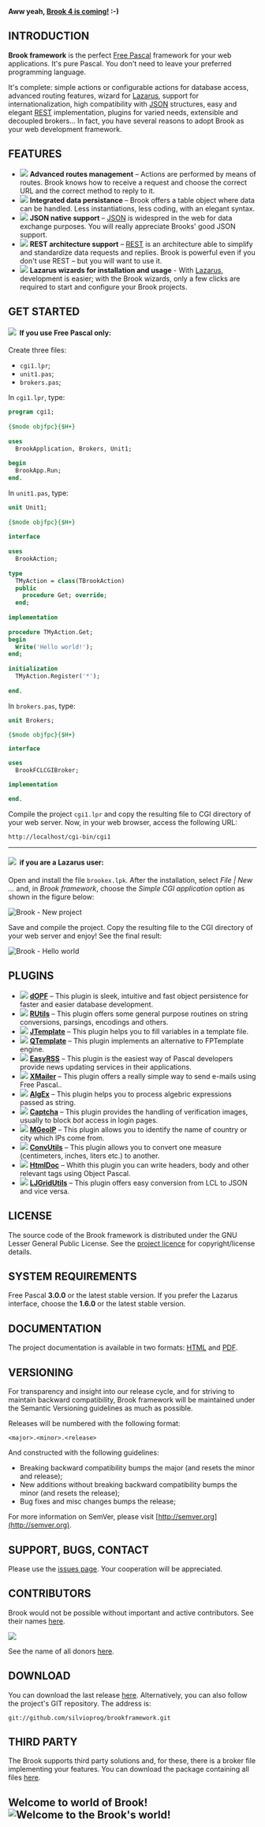 <strong>Aww yeah, [Brook 4 is coming!](https://github.com/silvioprog/brookframework/tree/tardigrade) :-)</strong>

## INTRODUCTION

**Brook framework** is the perfect [Free Pascal](http://freepascal.org/) framework for your web applications. It's pure Pascal. You don't need to leave your preferred programming language.

It's complete: simple actions or configurable actions for database access, advanced routing features, wizard for [Lazarus](http://lazarus.freepascal.org), support for internationalization, high compatibility with [JSON](http://json.org) structures, easy and elegant [REST](http://en.wikipedia.org/wiki/Representational_state_transfer) implementation, plugins for varied needs, extensible and decoupled brokers... In fact, you have several reasons to adopt Brook as your web development framework.

## FEATURES

* <img src="https://brookframework.org/old_cdn/img/glyphicons_083_random.png">&nbsp;**Advanced routes management** – Actions are performed by means of routes. Brook knows how to receive a request and choose the correct URL and the correct method to reply to it.
* <img src="https://brookframework.org/old_cdn/img/glyphicons_141_database_plus.png">&nbsp;**Integrated data persistance** – Brook offers a table object where data can be handled. Less instantiations, less coding, with an elegant syntax.
* <img src="https://brookframework.org/old_cdn/img/glyphicons_198_ok.png">&nbsp;**JSON native support** – [JSON](http://json.org) is widespred in the web for data exchange purposes. You will really appreciate Brooks' good JSON support.
* <img src="https://brookframework.org/old_cdn/img/glyphicons_340_globe.png">&nbsp;**REST architecture support** – [REST](http://en.wikipedia.org/wiki/Representational_state_transfer) is an architecture able to simplify and standardize data requests and replies. Brook is powerful even if you don't use REST – but you will want to use it.
* <img src="https://brookframework.org/old_cdn/img/glyphicons_009_magic.png">&nbsp;**Lazarus wizards for installation and usage** - With [Lazarus](http://www.lazarus.freepascal.org), development is easier; with the Brook wizards, only a few clicks are required to start and configure your Brook projects.

## GET STARTED

#### <img src="https://brookframework.org/old_cdn/img/glyphicons_137_cogwheels.png">&nbsp; If you use Free Pascal only:

Create three files:

* `cgi1.lpr`;
* `unit1.pas`;
* `brokers.pas`;

In `cgi1.lpr`, type:

```pascal
program cgi1;
 
{$mode objfpc}{$H+}
 
uses
  BrookApplication, Brokers, Unit1;
 
begin
  BrookApp.Run;
end.
```

In `unit1.pas`, type:

```pascal
unit Unit1;
 
{$mode objfpc}{$H+}
 
interface
 
uses
  BrookAction;
 
type
  TMyAction = class(TBrookAction)
  public
    procedure Get; override;
  end;
 
implementation
 
procedure TMyAction.Get;
begin
  Write('Hello world!');
end;
 
initialization
  TMyAction.Register('*');
 
end.
```

In `brokers.pas`, type:

```pascal
unit Brokers;

{$mode objfpc}{$H+}

interface

uses
  BrookFCLCGIBroker;

implementation

end. 
```

Compile the project `cgi1.lpr` and copy the resulting file to CGI directory of your web server. Now, in your web browser, access the following URL:

```
http://localhost/cgi-bin/cgi1
```

***

#### <img src="https://brookframework.org/old_cdn/img/glyphicons_009_magic.png">&nbsp; if you are a Lazarus user:

Open and install the file `brookex.lpk`. After the installation, select _File | New ..._ and, in _Brook framework_, choose the _Simple CGI application_ option as shown in the figure below:

![Brook - New project](https://brookframework.org/old_cdn/img/brook_new-project.png)

Save and compile the project. Copy the resulting file to the CGI directory of your web server and enjoy! See the final result:

![Brook - Hello world](https://brookframework.org/old_cdn/img/brook_hello-world.png)

## PLUGINS

* <img src="https://brookframework.org/old_cdn/img/glyphicons_378_electrical_socket_eu.png">&nbsp;**[dOPF](https://github.com/silvioprog/dopf)** – This plugin is sleek, intuitive and fast object persistence for faster and easier database development.
* <img src="https://brookframework.org/old_cdn/img/glyphicons_378_electrical_socket_eu.png">&nbsp;**[RUtils](https://github.com/silvioprog/rutils)** – This plugin offers some general purpose routines on string conversions, parsings, encodings and others.
* <img src="https://brookframework.org/old_cdn/img/glyphicons_378_electrical_socket_eu.png">&nbsp;**[JTemplate](http://silvioprog.github.io/jtemplate)** – This plugin helps you to fill variables in a template file.
* <img src="https://brookframework.org/old_cdn/img/glyphicons_378_electrical_socket_eu.png">&nbsp;**[QTemplate](https://github.com/leledumbo/QTemplate)** – This plugin implements an alternative to FPTemplate engine.
* <img src="https://brookframework.org/old_cdn/img/glyphicons_378_electrical_socket_eu.png">&nbsp;**[EasyRSS](https://github.com/silvioprog/easyrss)** – This plugin is the easiest way of Pascal developers provide news updating services in their applications.
* <img src="https://brookframework.org/old_cdn/img/glyphicons_378_electrical_socket_eu.png">&nbsp;**[XMailer](https://github.com/silvioprog/xmailer)** – This plugin offers a really simple way to send e-mails using Free Pascal..
* <img src="https://brookframework.org/old_cdn/img/glyphicons_378_electrical_socket_eu.png">&nbsp;**[AlgEx](https://github.com/silvioprog/algex)** – This plugin helps you to process algebric expressions passed as string.
* <img src="https://brookframework.org/old_cdn/img/glyphicons_378_electrical_socket_eu.png">&nbsp;**[Captcha](https://github.com/silvioprog/captcha)** – This plugin provides the handling of verification images, usually to block _bot_ access in login pages.
* <img src="https://brookframework.org/old_cdn/img/glyphicons_378_electrical_socket_eu.png">&nbsp;**[MGeoIP](https://github.com/silvioprog/mgeoip)** – This plugin allows you to identify the name of country or city which IPs come from.
* <img src="https://brookframework.org/old_cdn/img/glyphicons_378_electrical_socket_eu.png">&nbsp;**[ConvUtils](https://github.com/silvioprog/convutils)** – This plugin allows you to convert one measure (centimeters, inches, liters etc.) to another.
* <img src="https://brookframework.org/old_cdn/img/glyphicons_378_electrical_socket_eu.png">&nbsp;**[HtmlDoc](https://github.com/silvioprog/htmldoc)** – Whith this plugin you can write headers, body and other relevant tags using Object Pascal.
* <img src="https://brookframework.org/old_cdn/img/glyphicons_378_electrical_socket_eu.png">&nbsp;**[LJGridUtils](https://github.com/silvioprog/ljgridutils)** – This plugin offers easy conversion from LCL to JSON and vice versa.

## LICENSE

The source code of the Brook framework is distributed under the GNU Lesser General Public License. See the [project licence](https://github.com/silvioprog/brookframework/blob/master/LICENSE.txt) for copyright/license details.

## SYSTEM REQUIREMENTS

Free Pascal **3.0.0** or the latest stable version. If you prefer the Lazarus interface, choose the **1.6.0** or the latest stable version.

## DOCUMENTATION

The project documentation is available in two formats: [HTML](https://brookframework.org/doc/index.html) and [PDF](https://brookframework.org/doc/brookframework-ref.pdf).

## VERSIONING

For transparency and insight into our release cycle, and for striving to maintain backward compatibility, Brook framework will be maintained under the Semantic Versioning guidelines as much as possible.

Releases will be numbered with the following format:

`<major>.<minor>.<release>`

And constructed with the following guidelines:

* Breaking backward compatibility bumps the major (and resets the minor and release);
* New additions without breaking backward compatibility bumps the minor (and resets the release);
* Bug fixes and misc changes bumps the release;

For more information on SemVer, please visit [http://semver.org](http://semver.org).

## SUPPORT, BUGS, CONTACT

Please use the [issues page](https://github.com/silvioprog/brookframework/issues). Your cooperation will be appreciated.

## CONTRIBUTORS

Brook would not be possible without important and active contributors. See their names [here](https://github.com/silvioprog/brookframework/blob/master/CONTRIBUTORS.txt).

<a href="https://www.paypal.com/cgi-bin/webscr?cmd=_donations&business=GE9VT768TLP74&lc=GB&item_name=Brook%20framework&item_number=brookframework&currency_code=USD&bn=PP%2dDonationsBF%3abtn_donateCC_LG%2egif%3aNonHosted">
  <img src="https://www.paypalobjects.com/en_US/GB/i/btn/btn_donateCC_LG.gif">
</a>

See the name of all donors [here](https://github.com/silvioprog/brookframework/blob/master/DONORS.txt).

## DOWNLOAD

You can download the last release [here](https://github.com/silvioprog/brookframework/releases). Alternatively, you can also follow the project's GIT repository. The address is:

`git://github.com/silvioprog/brookframework.git`

## THIRD PARTY

The Brook supports third party solutions and, for these, there is a broker file implementing your features. You can download the package containing all files [here](https://brookframework.org/download/third-party.zip).

## Welcome to world of Brook! ![Welcome to the Brook's world!](http://l.yimg.com/us.yimg.com/i/mesg/emoticons7/113.gif)

